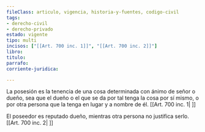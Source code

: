 ```yaml
---
fileClass: articulo, vigencia, historia-y-fuentes, codigo-civil
tags:
- derecho-civil
- derecho-privado
estado: vigente
tipo: multi
incisos: ["[[Art. 700 inc. 1]]", "[[Art. 700 inc. 2]]"]
libro:
titulo:
parrafo:
corriente-juridica:

---
```

La posesión es la tenencia de una cosa determinada con ánimo de señor o dueño, sea que el dueño o el que se da por tal tenga la cosa por sí mismo, o por otra persona que la tenga en lugar y a nombre de él. [[Art. 700 inc. 1| ]]

El poseedor es reputado dueño, mientras otra persona no justifica serlo. [[Art. 700 inc. 2| ]]